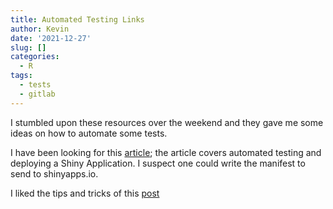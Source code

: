 ```yaml
---
title: Automated Testing Links
author: Kevin
date: '2021-12-27'
slug: []
categories:
  - R
tags:
  - tests
  - gitlab
---
```


I stumbled upon these resources over the weekend and they gave me some ideas on how to automate some tests.

I have been looking for this [article](https://appsilon.com/build-a-ci-cd-pipeline-for-shiny-apps/); the article covers automated testing and deploying a Shiny Application. I suspect one could write the manifest to send to shinyapps.io.

I liked the tips and tricks of this [post](ttps://www.algorist.co.uk/post/building-a-ci-pipeline-for-r-packages-in-gitlab/)
